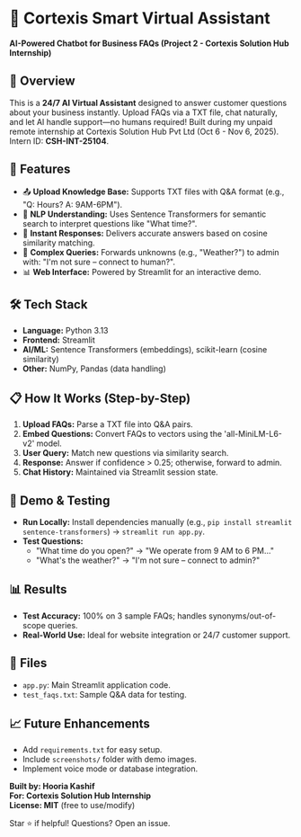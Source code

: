 # 🤖 Cortexis Smart Virtual Assistant

**AI-Powered Chatbot for Business FAQs (Project 2 - Cortexis Solution Hub Internship)**

## 🎯 Overview
This is a **24/7 AI Virtual Assistant** designed to answer customer questions about your business instantly. Upload FAQs via a TXT file, chat naturally, and let AI handle support—no humans required! Built during my unpaid remote internship at Cortexis Solution Hub Pvt Ltd (Oct 6 - Nov 6, 2025). Intern ID: **CSH-INT-25104**.

## 🚀 Features
- 📤 **Upload Knowledge Base:** Supports TXT files with Q&A format (e.g., "Q: Hours? A: 9AM-6PM").
- 🧠 **NLP Understanding:** Uses Sentence Transformers for semantic search to interpret questions like "What time?".
- 💬 **Instant Responses:** Delivers accurate answers based on cosine similarity matching.
- 🔄 **Complex Queries:** Forwards unknowns (e.g., "Weather?") to admin with: "I'm not sure – connect to human?".
- 📊 **Web Interface:** Powered by Streamlit for an interactive demo.

## 🛠️ Tech Stack
- **Language:** Python 3.13
- **Frontend:** Streamlit
- **AI/ML:** Sentence Transformers (embeddings), scikit-learn (cosine similarity)
- **Other:** NumPy, Pandas (data handling)

## 📋 How It Works (Step-by-Step)
1. **Upload FAQs:** Parse a TXT file into Q&A pairs.
2. **Embed Questions:** Convert FAQs to vectors using the 'all-MiniLM-L6-v2' model.
3. **User Query:** Match new questions via similarity search.
4. **Response:** Answer if confidence > 0.25; otherwise, forward to admin.
5. **Chat History:** Maintained via Streamlit session state.

## 🧪 Demo & Testing
- **Run Locally:** Install dependencies manually (e.g., `pip install streamlit sentence-transformers`) → `streamlit run app.py`.
- **Test Questions:**
  - "What time do you open?" → "We operate from 9 AM to 6 PM..."
  - "What's the weather?" → "I'm not sure – connect to admin?"

## 📊 Results
- **Test Accuracy:** 100% on 3 sample FAQs; handles synonyms/out-of-scope queries.
- **Real-World Use:** Ideal for website integration or 24/7 customer support.

## 📎 Files
- `app.py`: Main Streamlit application code.
- `test_faqs.txt`: Sample Q&A data for testing.

## 📈 Future Enhancements
- Add `requirements.txt` for easy setup.
- Include `screenshots/` folder with demo images.
- Implement voice mode or database integration.

**Built by: Hooria Kashif**  
**For: Cortexis Solution Hub Internship**  
**License: MIT** (free to use/modify)  

Star ⭐ if helpful! Questions? Open an issue.
